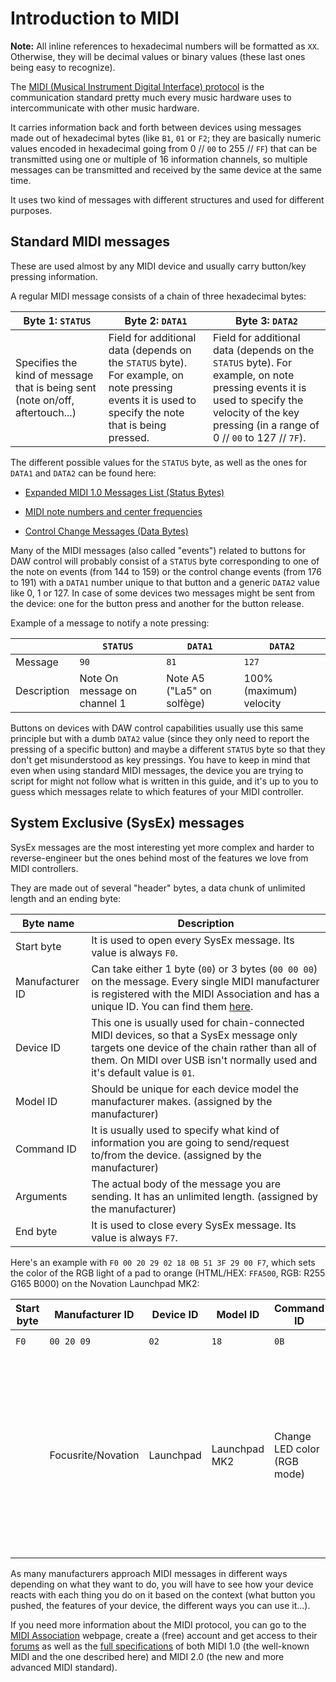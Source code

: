 # Introduction to MIDI

**Note:** All inline references to hexadecimal numbers will be formatted as `XX`. Otherwise, they will be decimal values or binary values (these last ones being easy to recognize).

The [MIDI (Musical Instrument Digital Interface) protocol](https://en.wikipedia.org/wiki/MIDI) is the communication standard pretty much every music hardware uses to intercommunicate with other music hardware.

It carries information back and forth between devices using messages made out of hexadecimal bytes (like `B1`, `01` or `F2`; they are basically numeric values encoded in hexadecimal going from 0 // `00` to 255 // `FF`) that can be transmitted using one or multiple of 16 information channels, so multiple messages can be transmitted and received by the same device at the same time.

It uses two kind of messages with different structures and used for different purposes.

## Standard MIDI messages

These are used almost by any MIDI device and usually carry button/key pressing information.

A regular MIDI message consists of a chain of three hexadecimal bytes:

| Byte 1: `STATUS`                                                              | Byte 2: `DATA1`                                                                                                                                      | Byte 3: `DATA2`                                                                                                                                                                                 |
| ----------------------------------------------------------------------------- | ---------------------------------------------------------------------------------------------------------------------------------------------------- | ----------------------------------------------------------------------------------------------------------------------------------------------------------------------------------------------- |
| Specifies the kind of message that is being sent (note on/off, aftertouch...) | Field for additional data (depends on the `STATUS` byte). For example, on note pressing events it is used to specify the note that is being pressed. | Field for additional data (depends on the `STATUS` byte). For example, on note pressing events it is used to specify the velocity of the key pressing (in a range of 0 // `00` to 127 // `7F`). |

The different possible values for the `STATUS` byte, as well as the ones for `DATA1` and `DATA2` can be found here:

- [Expanded MIDI 1.0 Messages List (Status Bytes)](https://www.midi.org/specifications-old/item/table-2-expanded-messages-list-status-bytes)

- [MIDI note numbers and center frequencies](https://www.inspiredacoustics.com/en/MIDI_note_numbers_and_center_frequencies)

- [Control Change Messages (Data Bytes)](https://www.midi.org/specifications-old/item/table-3-control-change-messages-data-bytes-2)

Many of the MIDI messages (also called "events") related to buttons for DAW control will probably consist of a `STATUS` byte corresponding to one of the note on events (from 144 to 159) or the control change events (from 176 to 191) with a `DATA1` number unique to that button and a generic `DATA2` value like 0, 1 or 127. In case of some devices two messages might be sent from the device: one for the button press and another for the button release.

Example of a message to notify a note pressing:

|             | `STATUS`                     | `DATA1`                    | `DATA2`                 |
| ----------- | ---------------------------- | -------------------------- | ----------------------- |
| Message     | `90`                         | `81`                       | `127`                   |
| Description | Note On message on channel 1 | Note A5 ("La5" on solfège) | 100% (maximum) velocity |

Buttons on devices with DAW control capabilities usually use this same principle but with a dumb `DATA2` value (since they only need to report the pressing of a specific button) and maybe a different `STATUS` byte so that they don't get misunderstood as key pressings. You have to keep in mind that even when using standard MIDI messages, the device you are trying to script for might not follow what is written in this guide, and it's up to you to guess which messages relate to which features of your MIDI controller.

## System Exclusive (SysEx) messages

SysEx messages are the most interesting yet more complex and harder to reverse-engineer but the ones behind most of the features we love from MIDI controllers.

They are made out of several "header" bytes, a data chunk of unlimited length and an ending byte:

| Byte name       | Description                                                                                                                                                                                                                                                       |
| --------------- | ----------------------------------------------------------------------------------------------------------------------------------------------------------------------------------------------------------------------------------------------------------------- |
| Start byte      | It is used to open every SysEx message. Its value is always `F0`.                                                                                                                                                                                                 |
| Manufacturer ID | Can take either 1 byte (`00`) or 3 bytes (`00 00 00`) on the message. Every single MIDI manufacturer is registered with the MIDI Association and has a unique ID. You can find them [here](https://www.midi.org/specifications-old/item/manufacturer-id-numbers). |
| Device ID       | This one is usually used for chain-connected MIDI devices, so that a SysEx message only targets one device of the chain rather than all of them. On MIDI over USB isn't normally used and it's default value is `01`.                                             |
| Model ID        | Should be unique for each device model the manufacturer makes. (assigned by the manufacturer)                                                                                                                                                                     |
| Command ID      | It is usually used to specify what kind of information you are going to send/request to/from the device. (assigned by the manufacturer)                                                                                                                           |
| Arguments       | The actual body of the message you are sending. It has an unlimited length. (assigned by the manufacturer)                                                                                                                                                        |
| End byte        | It is used to close every SysEx message. Its value is always `F7`.                                                                                                                                                                                                |

Here's an example with `F0 00 20 29 02 18 0B 51 3F 29 00 F7`, which sets the color of the RGB light of a pad to orange (HTML/HEX: `FFA500`, RGB: R255 G165 B000) on the Novation Launchpad MK2:

| Start byte | Manufacturer ID    | Device ID | Model ID      | Command ID                  | Arguments                                                                                                                                             | End byte |
| ---------- | ------------------ | --------- | ------------- | --------------------------- | ----------------------------------------------------------------------------------------------------------------------------------------------------- | -------- |
| `F0`       | `00 20 09`         | `02`      | `18`          | `0B`                        | `51 3F 29 00`                                                                                                                                         | `F7`     |
|            | Focusrite/Novation | Launchpad | Launchpad MK2 | Change LED color (RGB mode) | The `DATA1` number of the 1st pad on the Session mode (`51`), and the RGB data of the color in hex bytes scaled down from 0-255 to 0-63 (`3F 29 00`). |          |

As many manufacturers approach MIDI messages in different ways depending on what they want to do, you will have to see how your device reacts with each thing you do on it based on the context (what button you pushed, the features of your device, the different ways you can use it...).

If you need more information about the MIDI protocol, you can go to the [MIDI Association](https://www.midi.org/) webpage, create a (free) account and get access to their [forums](https://www.midi.org/forum) as well as the [full specifications](https://www.midi.org/specifications) of both MIDI 1.0 (the well-known MIDI and the one described here) and MIDI 2.0 (the new and more advanced MIDI standard).
